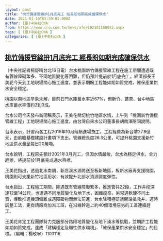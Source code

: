 ```yaml
---
layout: post
title: "桃竹備援管線拚1月底完工 經長盼如期完成確保供水"
date: 2021-01-16T05:59:05.000Z
author: (臺)中央社CNA
from: https://www.cna.com.tw/news/afe/202101160082.aspx
tags: [ (臺)中央社CNA ]
categories: [ (臺)中央社CNA ]
---
```

<!--1610776745000-->
[桃竹備援管線拚1月底完工 經長盼如期完成確保供水](https://www.cna.com.tw/news/afe/202101160082.aspx)
------

<div>
<div></div><div class="paragraph"><p>（中央社記者楊舒晴台北16日電）台水桃園新竹備援管線工程在施工期間遭遇既有管線障礙繁多、不同地質變化等困難，但仍預計提前於1月底完工。經濟部長王美花今天到工地現場關心施工進度，並表示期盼工程能如期如質完成，確保產業供水安全穩定。</p><p>桃園以南地區旱象未解，目前石門水庫蓄水率近67%，但新竹、苗栗、台中地區水庫蓄水率僅約2到3成。</p><p>台水公司今天發布新聞稿表示，王美花關切桃竹地區水情，上午到「桃園新竹備援管線工程」工地現場關心施工進度，由台灣自來水公司董事長胡南澤陪同說明。</p><p>台水表示，計畫內各工程2019年10月陸續進場施工，工程經費為新台幣27.8億元，由前瞻基礎建設計畫項下支出，管線總長度26.3公里，可提升桃園支援新竹地區供水量至每日20萬噸。</p><p>台水說明，工程原先預計2021年3月完工，但因水情嚴峻，台水為穩定供水，全力趕辦，將提前於1月底完成通水目標。</p><p>王美花指出，透過北水南調，新店溪水源將送至板新地區，板新水廠再支援桃園，桃園則可支援新竹地區用水，有效提升北部水資源調度彈性。</p><p>台水指出，工程施工期間，除遇既有管線障礙繁多，推進管共22段，工作井挖深達12至14公尺，也遭遇不同地質變化及地下水，困難度高，另常遇軟硬不同土質，導致推進機頭偏離或遇障礙物而無法前進，台水除積極研議開設搶救井、適時調整工法，更商請廠商加派工班，在沿線幹道上約40個環境惡劣的工區連續趕工。</p><p>王美花肯定工程團隊努力克服部分路段地質變化及地下湧水等挑戰，並期許工程能如期如質完成，達成「建構穩定及韌性供水環境」、「確保產業供水安全穩定」的目標。（編輯：楊玫寧）1100116</p></div>
</div>
